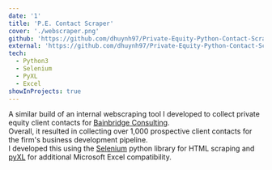```yaml
---
date: '1'
title: 'P.E. Contact Scraper'
cover: './webscraper.png'
github: 'https://github.com/dhuynh97/Private-Equity-Python-Contact-Scraper'
external: 'https://github.com/dhuynh97/Private-Equity-Python-Contact-Scraper'
tech:
  - Python3
  - Selenium
  - PyXL
  - Excel
showInProjects: true
---
```


A similar build of an internal webscraping tool I developed to collect private equity client contacts for [Bainbridge Consulting](https://bainbridgeconsulting.com). 
<br> Overall, it resulted in collecting over 1,000 prospective client contacts for the firm's business development pipeline. 
<br>I developed this using the [Selenium](https://pypi.org/project/selenium/) python library for HTML scraping and [pyXL](https://www.python-excel.org/) for additional Microsoft Excel compatibility.
